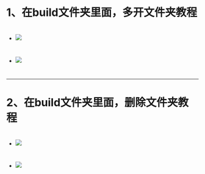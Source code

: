 # 1、在build文件夹里面，多开文件夹教程

#
- <img src="https://github.com/danshui-git/shuoming/blob/master/doc/tongbu11.png" />
#
- <img src="https://github.com/danshui-git/shuoming/blob/master/doc/chuang1.png" />
#

---

# 2、在build文件夹里面，删除文件夹教程
#
- <img src="https://github.com/danshui-git/shuoming/blob/master/doc/tongbu11.png" />
#
- <img src="https://github.com/danshui-git/shuoming/blob/master/doc/shanchu1.png" />
